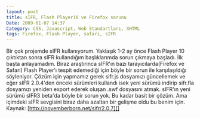 ```yaml
---
layout: post
title: sIFR, Flash Player10 ve Firefox sorunu
Date: 2009-01-07 14:37
Category: CSS, Javascript, Web Standartları, XHTML
tags: Firefox, Flash Player, safari, sIFR
---
```


Bir çok projemde sIFR kullanıyorum. Yaklaşık 1-2 ay önce Flash Player 10
çıktıktan sonra sIFR kullandığım başlıklarımda sorun çıkmaya başladı.
İlk başta anlayamadım. Biraz araştırınca sIFR'ın bazı
tarayıcılarda(Firefox ve Safari) Flash Player'ı tespit edemediği için
böyle bir sorun ile karşılaşıldığı söyleniyor. Çözüm için yapmamız gerek
sifr.js dosyamızı güncellemek ve eğer sIFR 2.0.4'den önceki sürümleri
kullandı isek yeni sürümü indirip sifr.fla dosyamızı yeniden export
ederek oluşan .swf dosyasını atmak. sIFR'ın yeni sürümü sIFR3 beta'da
böyle bir sorun yok. Bu kadar basit bir çözüm. Ama içimdeki sIFR
sevgisini biraz daha azaltan bir gelişme oldu bu benim için. Kaynak:
[http://novemberborn.net/sifr/2.0.7][]

  [http://novemberborn.net/sifr/2.0.7]: http://novemberborn.net/sifr/2.0.7
